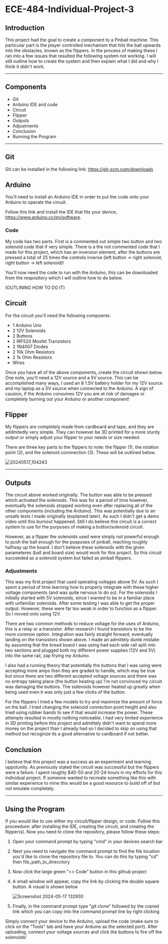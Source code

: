# ECE-484-Individual-Project-3

## Introduction
This project had the goal to create a component to a Pinball machine. This particular part is the player controlled mechanism that hits the ball upwards into the obstacles, known as the flippers. In the process of making these I ran into a few issues that resulted the following system not working. I will still outline how to create the system and then explain what I did and why I think it didn't work.

---

## Components
* Git
* Arduino IDE and code
* Circuit
* Flipper
* Outputs
* Adjustments
* Conclusion
* Running the Program

---

## Git
Git can be installed in the following link: https://git-scm.com/downloads

## Arduino
You'll need to install an Arduino IDE in order to put the code onto your Arduino to operate the circuit.

Follow this link and install the IDE that fits your device, https://www.arduino.cc/en/software.

### Code
My code has two parts. First is a commented out simple two button and two solenoid code that if very simple. There is a the not commented code that I made for this project, which has an inversion element, after the buttons are pressed a total of 25 times the controls inverse (left button -> right solenoid, right button -> left solenoid)!

You'll now need the code to run with the Arduino, this can be downloaded from the respository which I will outline how to do below.

(OUTLINING HOW TO DO IT)

## Circuit
For the circuit you'll need the following compoents:
* 1 Arduino Uno
* 2 12V Solenoids
* 2 Buttons
* 2 IRF520 Mosfet Transistors
* 2 1N4007 Diodes
* 2 10k Ohm Resistors
* 2 1k Ohm Resistors
* Wires

Once you have all of the above components, create the circuit shown below. One note, you'll need a 12V source and a 5V source. This can be accomplished many ways, I used an 8 1.5V battery holder for my 12V source and my laptop as a 5V source when connected to the Arduino. A sign of causion, if the Arduino consumes 12V you are at risk of damages or completely burning out your Arduino or another component!

## Flipper
My flippers are completely made from cardboard and tape, and they are addmitedly very simple. They can however be 3D printed for a more sturdy output or simply adjust your flipper to your needs or size needed.

There are three key parts to the flippers to note: the flipper (1), the rotation point (2), and the solenoid connnection (3). These will be outlined below.

![20240517_104243](https://github.com/LoganRauh/ECE-484-Individual-Project-3/assets/94214499/c01d4992-c4e7-4389-880a-7d88428c6420)

---

## Outputs
The circuit above worked originally. The button was able to be pressed which activated the solenoids. This was for a period of time however, eventually the solenoids stopped working even after replacing all of the other components (including the Arduino). This was potentially due to an unsafe tests I made originally (explained later). As such I didn't get a demo video until this burnout happened. Still I do believe this circuit is a correct system to use for the purposes of making a button/solenoid circuit.

However, as a flipper the solenoids used were simply not powerful enough to push the ball enough for the pusposes of pinball, reaching roughly halfway up the board. I don't believe these solenoids with the given parameteres (ball and board size) would work for this project. So this circuit succeeded as a solenoid system but failed as pinball flippers.

### Adjustments
This was my first project that used operating voltages above 5V. As such I spent a period of time learning how to properly integrate with these higher voltage components (and was quite nervous to do so). For the solenoids I initially started with 5V solenoids, since I wanted to be in a familiar place with unfamiliar solenoids. After some testing I was able to get the proper output. However, these were far too weak in order to function as a flipper. So I moved onto using 12V.

There are two common methods to reduce voltage for the uses of Arduino, this is a relay or a transistor. After research I found transistors to be the more common option. Integration was fairly straight forward, eventually landing on the transistors shown above. I made an admittely dumb mistake by assuming that the bread board I was using had each side rail split into two sections and plugged both my different power supplies (12V and 5V) into the same rail, zap frying my Arduino.

I also had a running theory that potentially the buttons that I was using were accepting more amps than they are graded to handle, which may be true but since there are two different accepted voltage sources and there was no entropy taking place (the button heating up) I'm not convinced my circuit was damaging the buttons. The solenoids however heated up greatly when being used even it was only just a few clicks of the button.

For the flippers I tried a few models to try and maximize the amount of force on the ball. I tried changing the solenoid connection point height and also tried using rubber bands to see if that would increase the power. These attempts resulted in mostly nothing noticeable. I had very limited experience in 3D printing before this project and admittely didn't want to spend more money on the project than I already had so I decided to skip on using that method but recognize its a good alternative to cardboard if not better.

## Conclusion
I believe that this project was a success as an experiment and learning oppotunity. As previously stated the circuit was successful but the flippers were a failure. I spent roughly $40-50 and 20-24 hours in my efforts for this individual project. If someone wanted to recreate something like this with similar experience to mine this would be a good resource to build off of but not emulate completely.

---

## Using the Program
If you would like to use either my circuit/flipper design, or code. Follow this proceedure: after installing the IDE, creating the circuit, and creating the flipper(s). Now you need to clone the repository, please follow these steps:

1. Open your command prompt by typing "cmd" in your devices search bar
2. Next you need to navigate the command prompt to find the file location you'd like to clone the repository file to. You can do this by typing "cd" then file_path_to_direcctory
3. Now click the large green "<> Code" button in this github project
4. A small window will appear, copy the link by clicking the double square button. A visual is shown below
   
   ![Screenshot 2024-05-17 132930](https://github.com/LoganRauh/ECE-484-Individual-Project-3/assets/94214499/98964bc0-4bb4-47df-9514-1eade4788674)

5. Finally, in the command prompt type "git clone" followed by the copied link which you can copy into the command prompt line by right clicking


Simply connect your device to the Arduino, upload the code (make sure to click on the "Tools" tab and have your Arduino as the selected port). After uploading, connect your voltage sources and click the buttons to fire off the solenoids!


